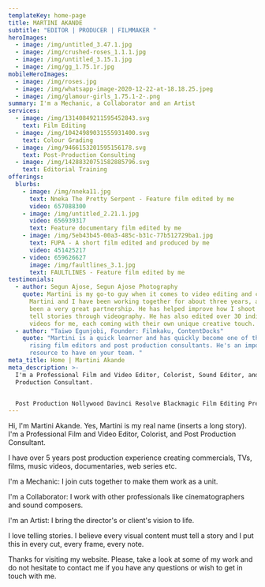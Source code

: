 ```yaml
---
templateKey: home-page
title: MARTINI AKANDE
subtitle: "EDITOR | PRODUCER | FILMMAKER "
heroImages:
  - image: /img/untitled_3.47.1.jpg
  - image: /img/crushed-roses_1.1.1.jpg
  - image: /img/untitled_3.15.1.jpg
  - image: /img/gg_1.75.1r.jpg
mobileHeroImages:
  - image: /img/roses.jpg
  - image: /img/whatsapp-image-2020-12-22-at-18.18.25.jpeg
  - image: /img/glamour-girls_1.75.1-2-.png
summary: I'm a Mechanic, a Collaborator and an Artist
services:
  - image: /img/13140849211595452843.svg
    text: Film Editing
  - image: /img/10424989031555931400.svg
    text: Colour Grading
  - image: /img/9466153201595156178.svg
    text: Post-Production Consulting
  - image: /img/14288320751582885796.svg
    text: Editorial Training
offerings:
  blurbs:
    - image: /img/nneka11.jpg
      text: Nneka The Pretty Serpent - Feature film edited by me
      video: 657088300
    - image: /img/untitled_2.21.1.jpg
      video: 656939317
      text: Feature documentary film edited by me
    - image: /img/5eb43b45-00a3-485c-b31c-77b512729ba1.jpg
      text: FUPA - A short film edited and produced by me
      video: 451425217
    - video: 659626627
      image: /img/faultlines_3.1.jpg
      text: FAULTLINES - Feature film edited by me
testimonials:
  - author: Segun Ajose, Segun Ajose Photography
    quote: Martini is my go-to guy when it comes to video editing and coloring.
      Martini and I have been working together for about three years, and it’s
      been a very great partnership. He has helped improve how I shoot and how I
      tell stories through videography. He has also edited over 30 individual
      videos for me, each coming with their own unique creative touch.
  - author: "Taiwo Egunjobi, Founder: Filmkaku, ContentDocks"
    quote: "Martini is a quick learner and has quickly become one of the fastest
      rising film editors and post production consultants. He's an important
      resource to have on your team. "
meta_title: Home | Martini Akande
meta_description: >-
  I'm a Professional Film and Video Editor, Colorist, Sound Editor, and Post
  Production Consultant.


  Post Production Nollywood Davinci Resolve Blackmagic Film Editing Premiere Pro Colour Grading
---
```

Hi, I'm Martini Akande. Yes, Martini is my real name (inserts a long story). I'm a Professional Film and Video Editor, Colorist, and Post Production Consultant.

I have over 5 years post production experience creating commercials, TVs, films, music videos, documentaries, web series etc. 

I'm a Mechanic: I join cuts together to make them work as a unit. 

I'm a Collaborator: I work with other professionals like cinematographers and sound composers. 

I'm an Artist: I bring the director's or client's vision to life. 

I love telling stories. I believe every visual content must tell a story and I put this in every cut, every frame, every note.

Thanks for visiting my website. Please, take a look at some of my work and do not hesitate to contact me if you have any questions or wish to get in touch with me.